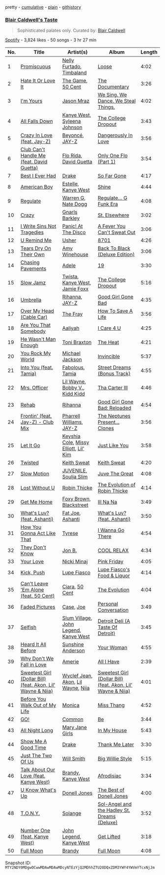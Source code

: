 pretty - [cumulative](/playlists/cumulative/37i9dQZF1DX8YaB989v9Rh.md) - [plain](/playlists/plain/37i9dQZF1DX8YaB989v9Rh) - [githistory](https://github.githistory.xyz/mackorone/spotify-playlist-archive/blob/main/playlists/plain/37i9dQZF1DX8YaB989v9Rh)

### [Blair Caldwell's Taste](https://open.spotify.com/playlist/37i9dQZF1DX8YaB989v9Rh)

> Sophisticated palates only\. Curated by: <a href="https://www.instagram.com/blaircaldwell/">Blair Caldwell</a>

[Spotify](https://open.spotify.com/user/spotify) - 3,824 likes - 50 songs - 3 hr 27 min

| No. | Title | Artist(s) | Album | Length |
|---|---|---|---|---|
| 1 | [Promiscuous](https://open.spotify.com/track/2gam98EZKrF9XuOkU13ApN) | [Nelly Furtado](https://open.spotify.com/artist/2jw70GZXlAI8QzWeY2bgRc), [Timbaland](https://open.spotify.com/artist/5Y5TRrQiqgUO4S36tzjIRZ) | [Loose](https://open.spotify.com/album/2yboV2QBcVGEhcRlYuPpDT) | 4:02 |
| 2 | [Hate It Or Love It](https://open.spotify.com/track/2wGSgTmgSF3xjRrHkTc25R) | [The Game](https://open.spotify.com/artist/0NbfKEOTQCcwd6o7wSDOHI), [50 Cent](https://open.spotify.com/artist/3q7HBObVc0L8jNeTe5Gofh) | [The Documentary](https://open.spotify.com/album/4PrPbmm0gKvaD3rerOXFg8) | 3:26 |
| 3 | [I'm Yours](https://open.spotify.com/track/1EzrEOXmMH3G43AXT1y7pA) | [Jason Mraz](https://open.spotify.com/artist/4phGZZrJZRo4ElhRtViYdl) | [We Sing\. We Dance\. We Steal Things.](https://open.spotify.com/album/04G0YylSjvDQZrjOfE5jA5) | 4:02 |
| 4 | [All Falls Down](https://open.spotify.com/track/5SkRLpaGtvYPhw02vZhQQ9) | [Kanye West](https://open.spotify.com/artist/5K4W6rqBFWDnAN6FQUkS6x), [Syleena Johnson](https://open.spotify.com/artist/1lE6SEy8f84Zhjvp7r8yTD) | [The College Dropout](https://open.spotify.com/album/4Uv86qWpGTxf7fU7lG5X6F) | 3:43 |
| 5 | [Crazy In Love \(feat\. Jay\-Z\)](https://open.spotify.com/track/5IVuqXILoxVWvWEPm82Jxr) | [Beyoncé](https://open.spotify.com/artist/6vWDO969PvNqNYHIOW5v0m), [JAY\-Z](https://open.spotify.com/artist/3nFkdlSjzX9mRTtwJOzDYB) | [Dangerously In Love](https://open.spotify.com/album/6oxVabMIqCMJRYN1GqR3Vf) | 3:56 |
| 6 | [Club Can't Handle Me \(feat\. David Guetta\)](https://open.spotify.com/track/6ebkx7Q5tTxrCxKq4GYj0Y) | [Flo Rida](https://open.spotify.com/artist/0jnsk9HBra6NMjO2oANoPY), [David Guetta](https://open.spotify.com/artist/1Cs0zKBU1kc0i8ypK3B9ai) | [Only One Flo \(Part 1\)](https://open.spotify.com/album/1TwNATuAqnNjTd5BSvFZlS) | 3:54 |
| 7 | [Best I Ever Had](https://open.spotify.com/track/3QLjDkgLh9AOEHlhQtDuhs) | [Drake](https://open.spotify.com/artist/3TVXtAsR1Inumwj472S9r4) | [So Far Gone](https://open.spotify.com/album/1LShhEEKRT5MNPcO7jtYHh) | 4:17 |
| 8 | [American Boy](https://open.spotify.com/track/6etwirSInfuJrSOlogS6Sh) | [Estelle](https://open.spotify.com/artist/5T0MSzX9RC5NA6gAI6irSn), [Kanye West](https://open.spotify.com/artist/5K4W6rqBFWDnAN6FQUkS6x) | [Shine](https://open.spotify.com/album/1fpyVGMhF1vdl4XTFo1IH0) | 4:44 |
| 9 | [Regulate](https://open.spotify.com/track/7nYvUtkQMx1v80S2FH2s9J) | [Warren G](https://open.spotify.com/artist/2B4ZHz4QDWJTXPFPgO5peE), [Nate Dogg](https://open.spotify.com/artist/1Oa0bMld0A3u5OTYfMzp5h) | [Regulate… G Funk Era](https://open.spotify.com/album/2VMGv3inRLPM4GOMXf37qu) | 4:08 |
| 10 | [Crazy](https://open.spotify.com/track/2N5zMZX7YeL1tico8oQxa9) | [Gnarls Barkley](https://open.spotify.com/artist/5SbkVQYYzlw1kte75QIabH) | [St\. Elsewhere](https://open.spotify.com/album/7p2aWivr9OLXocSTTKtG9B) | 3:02 |
| 11 | [I Write Sins Not Tragedies](https://open.spotify.com/track/4bPQs0PHn4xbipzdPfn6du) | [Panic! At The Disco](https://open.spotify.com/artist/20JZFwl6HVl6yg8a4H3ZqK) | [A Fever You Can't Sweat Out](https://open.spotify.com/album/2YeOhhJg3OWpN0F1VYPxtW) | 3:06 |
| 12 | [U Remind Me](https://open.spotify.com/track/2QsZVnbWVSjKMXK6K3uRBL) | [Usher](https://open.spotify.com/artist/23zg3TcAtWQy7J6upgbUnj) | [8701](https://open.spotify.com/album/6k16WXh4rKyusIoN00rmpi) | 4:26 |
| 13 | [Tears Dry On Their Own](https://open.spotify.com/track/7MDfN1ldfTMtuXXdVz2Pzc) | [Amy Winehouse](https://open.spotify.com/artist/6Q192DXotxtaysaqNPy5yR) | [Back To Black \(Deluxe Edition\)](https://open.spotify.com/album/0E4xv5gPjykrwBgBZzI8XG) | 3:06 |
| 14 | [Chasing Pavements](https://open.spotify.com/track/56pHllZT7QOacB0bP56ofx) | [Adele](https://open.spotify.com/artist/4dpARuHxo51G3z768sgnrY) | [19](https://open.spotify.com/album/59ULskOkBMij4zL8pS7mi0) | 3:30 |
| 15 | [Slow Jamz](https://open.spotify.com/track/3A4cpTBPaIQdtPFb5JxtaX) | [Twista](https://open.spotify.com/artist/6vbY3hOaCAhC7VjucswgdS), [Kanye West](https://open.spotify.com/artist/5K4W6rqBFWDnAN6FQUkS6x), [Jamie Foxx](https://open.spotify.com/artist/7LnaAXbDVIL75IVPnndf7w) | [The College Dropout](https://open.spotify.com/album/4Uv86qWpGTxf7fU7lG5X6F) | 5:16 |
| 16 | [Umbrella](https://open.spotify.com/track/2yPoXCs7BSIUrucMdK5PzV) | [Rihanna](https://open.spotify.com/artist/5pKCCKE2ajJHZ9KAiaK11H), [JAY\-Z](https://open.spotify.com/artist/3nFkdlSjzX9mRTtwJOzDYB) | [Good Girl Gone Bad](https://open.spotify.com/album/4OXnPSBtZo8PBFiTOfuumP) | 4:35 |
| 17 | [Over My Head \(Cable Car\)](https://open.spotify.com/track/1N62wozuHCvczCkY4QidpP) | [The Fray](https://open.spotify.com/artist/0zOcE3mg9nS6l3yxt1Y0bK) | [How To Save A Life](https://open.spotify.com/album/1IM3GwptCGYjRkzCBolyFK) | 3:56 |
| 18 | [Are You That Somebody](https://open.spotify.com/track/3PqAnW2bB5TQnMoBivyFOb) | [Aaliyah](https://open.spotify.com/artist/0urTpYCsixqZwgNTkPJOJ4) | [I Care 4 U](https://open.spotify.com/album/50GHwAog5gmnqkypVkDso8) | 4:25 |
| 19 | [He Wasn't Man Enough](https://open.spotify.com/track/7f1Dmr246cJ9uQYdbplTbh) | [Toni Braxton](https://open.spotify.com/artist/3X458ddYA2YcVWuVIGGOYe) | [The Heat](https://open.spotify.com/album/0UZsKcXzOehMvFWTiBlwMi) | 4:21 |
| 20 | [You Rock My World](https://open.spotify.com/track/1Lhwn4PqeGpM4LTVUowW76) | [Michael Jackson](https://open.spotify.com/artist/3fMbdgg4jU18AjLCKBhRSm) | [Invincible](https://open.spotify.com/album/52E4RP7XDzalpIrOgSTgiQ) | 5:37 |
| 21 | [Into You \(feat\. Tamia\)](https://open.spotify.com/track/0yHConG49418wPs8UfAt44) | [Fabolous](https://open.spotify.com/artist/0YWxKQj2Go9CGHCp77UOyy), [Tamia](https://open.spotify.com/artist/0le01dl1WllSHhjEXRl4in) | [Street Dreams \(Bonus Track\)](https://open.spotify.com/album/46tIBaFs0Ov0HJsCDrq1Kl) | 4:55 |
| 22 | [Mrs\. Officer](https://open.spotify.com/track/0EHR9OObFtjlhQB8wSt1m7) | [Lil Wayne](https://open.spotify.com/artist/55Aa2cqylxrFIXC767Z865), [Bobby V.](https://open.spotify.com/artist/4HgF4KnohByNElYid7iCNb), [Kidd Kidd](https://open.spotify.com/artist/2zJoKYyLmhvsq3ORbXE7xF) | [Tha Carter III](https://open.spotify.com/album/5BGzOpea6At0Nd7tYtYZOP) | 4:46 |
| 23 | [Rehab](https://open.spotify.com/track/5X3ahLXhOw16BR09GjYPUT) | [Rihanna](https://open.spotify.com/artist/5pKCCKE2ajJHZ9KAiaK11H) | [Good Girl Gone Bad: Reloaded](https://open.spotify.com/album/3JSWZWeTHF4HDGt5Eozdy7) | 4:54 |
| 24 | [Frontin' \(feat\. Jay\-Z\) \- Club Mix](https://open.spotify.com/track/0iFOG4Ki9aDmJUYUFHQlPG) | [Pharrell Williams](https://open.spotify.com/artist/2RdwBSPQiwcmiDo9kixcl8), [JAY\-Z](https://open.spotify.com/artist/3nFkdlSjzX9mRTtwJOzDYB) | [The Neptunes Present..\. Clones](https://open.spotify.com/album/0AO5ibcO686oWXf96D83pM) | 3:56 |
| 25 | [Let It Go](https://open.spotify.com/track/2RqZFOLOnzVmHUX7ZMcaES) | [Keyshia Cole](https://open.spotify.com/artist/1vfezMIyCr4XUdYRaKIKi3), [Missy Elliott](https://open.spotify.com/artist/2wIVse2owClT7go1WT98tk), [Lil' Kim](https://open.spotify.com/artist/5tth2a3v0sWwV1C7bApBdX) | [Just Like You](https://open.spotify.com/album/7mdy09EO4q6F9VWBtXDDjK) | 3:58 |
| 26 | [Twisted](https://open.spotify.com/track/69QIVIjPMnI1ABLBqh9P1b) | [Keith Sweat](https://open.spotify.com/artist/2r09Inibex3C4ZNTUVSG3m) | [Keith Sweat](https://open.spotify.com/album/0BzXvdpUKDEk612hLc6rZV) | 4:20 |
| 27 | [Slow Motion](https://open.spotify.com/track/6ihObRBTB8xdSH2mlERtOX) | [JUVENILE](https://open.spotify.com/artist/0rG0AZBscc8S8q1ahIsasI), [Soulja Slim](https://open.spotify.com/artist/6tBnRI3ubWYclKSbGvGtKd) | [Juve The Great](https://open.spotify.com/album/1JfdhweOku5xDD78eiid4A) | 4:08 |
| 28 | [Lost Without U](https://open.spotify.com/track/4V2F0DZrAXOWq9hkwMMG3x) | [Robin Thicke](https://open.spotify.com/artist/0ZrpamOxcZybMHGg1AYtHP) | [The Evolution of Robin Thicke](https://open.spotify.com/album/55ErdDg54WTAEySb0r7yzb) | 4:14 |
| 29 | [Get Me Home](https://open.spotify.com/track/6Xo9osN1HErsEJoqwj4eDg) | [Foxy Brown](https://open.spotify.com/artist/1wvlC6NwleHt1iRD6d5X2C), [Blackstreet](https://open.spotify.com/artist/2P3cjUru4H3fhSXXNxE9kA) | [Ill Na Na](https://open.spotify.com/album/6qLC4weRVEetELyQQgkAMk) | 3:49 |
| 30 | [What's Luv? \(feat\. Ashanti\)](https://open.spotify.com/track/2eSJflipjhSKLExuSwuFrO) | [Fat Joe](https://open.spotify.com/artist/3ScY9CQxNLQei8Umvpx5g6), [Ashanti](https://open.spotify.com/artist/5rkVyNGXEgeUqKkB5ccK83) | [What's Luv? \(feat\. Ashanti\)](https://open.spotify.com/album/5gpXJRhfDU4rl7MIL1MyC0) | 3:50 |
| 31 | [How You Gonna Act Like That](https://open.spotify.com/track/3OUApyz3jDB3syGUNGqB1d) | [Tyrese](https://open.spotify.com/artist/08p7B5OtcUuVblvkQIlBhJ) | [I Wanna Go There](https://open.spotify.com/album/3skbBjGnAOqfy6ndwwOT4G) | 4:54 |
| 32 | [They Don't Know](https://open.spotify.com/track/0b5w1gamS9f239Sms9guAB) | [Jon B.](https://open.spotify.com/artist/3SRJWVa6lZnqRHOyAHmDrX) | [COOL RELAX](https://open.spotify.com/album/4OLSMLHNl7Nf8wwsxnxqwJ) | 4:34 |
| 33 | [Your Love](https://open.spotify.com/track/1w6kG4Rc29m5EherbvpkF5) | [Nicki Minaj](https://open.spotify.com/artist/0hCNtLu0JehylgoiP8L4Gh) | [Pink Friday](https://open.spotify.com/album/3LJhoYn4nnHmvPRO3ppbsl) | 4:05 |
| 34 | [Kick, Push](https://open.spotify.com/track/6nz35DNIzbtj5ztpDEcW1j) | [Lupe Fiasco](https://open.spotify.com/artist/01QTIT5P1pFP3QnnFSdsJf) | [Lupe Fiasco's Food & Liquor](https://open.spotify.com/album/0TDJRkEr2SrhWTetdkEzED) | 4:14 |
| 35 | [Can't Leave 'Em Alone \(feat\. 50 Cent\)](https://open.spotify.com/track/78CTv7ypHvXQlEjXYst2n9) | [Ciara](https://open.spotify.com/artist/2NdeV5rLm47xAvogXrYhJX), [50 Cent](https://open.spotify.com/artist/3q7HBObVc0L8jNeTe5Gofh) | [The Evolution](https://open.spotify.com/album/0hfJ35SzCkWesdUpLKXLto) | 4:04 |
| 36 | [Faded Pictures](https://open.spotify.com/track/1CAw3ethNuSDPf3E7luSFF) | [Case](https://open.spotify.com/artist/5aEWnrN8h3MhuFUPRfaVuy), [Joe](https://open.spotify.com/artist/3zTOe1BtyTkwNvYZOxXktX) | [Personal Conversation](https://open.spotify.com/album/3UuOV0067Agbr3L9bE1D9K) | 3:49 |
| 37 | [Selfish](https://open.spotify.com/track/7sZCAHP2duHwr5M5K7lHsb) | [Slum Village](https://open.spotify.com/artist/1020a42xVklY6c56imNcaa), [John Legend](https://open.spotify.com/artist/5y2Xq6xcjJb2jVM54GHK3t), [Kanye West](https://open.spotify.com/artist/5K4W6rqBFWDnAN6FQUkS6x) | [Detroit Deli \(A Taste Of Detroit\)](https://open.spotify.com/album/2mpzeA7pHNIDAPii4EEKsB) | 3:45 |
| 38 | [Heard It All Before](https://open.spotify.com/track/0xikWgPgYN9BEes0ieZ8Co) | [Sunshine Anderson](https://open.spotify.com/artist/0hnmRa5ahunapQbPjKUbMK) | [Your Woman](https://open.spotify.com/album/2y7sSNd02a5uTfauRPY0lp) | 4:55 |
| 39 | [Why Don't We Fall in Love](https://open.spotify.com/track/4bnjq8zqtCnxTGxll5ezOO) | [Amerie](https://open.spotify.com/artist/08rMCq2ek1YjdDBsCPVH2s) | [All I Have](https://open.spotify.com/album/3KUaoEXmzVovDKWionaofI) | 2:39 |
| 40 | [Sweetest Girl \(Dollar Bill\) \(feat\. Akon, Lil' Wayne & Niia\)](https://open.spotify.com/track/4liGjmhCupa7RP9JaQELYx) | [Wyclef Jean](https://open.spotify.com/artist/7aBzpmFXB4WWpPl2F7RjBe), [Akon](https://open.spotify.com/artist/0z4gvV4rjIZ9wHck67ucSV), [Lil Wayne](https://open.spotify.com/artist/55Aa2cqylxrFIXC767Z865), [Niia](https://open.spotify.com/artist/1KlUwB6uFECMC3zzvFvykx) | [Sweetest Girl \(Dollar Bill\) \(feat\. Akon, Lil' Wayne & Niia\)](https://open.spotify.com/album/347NJqwpdmSrkTE7F2IlaZ) | 4:01 |
| 41 | [Before You Walk Out of My Life](https://open.spotify.com/track/6xrvubhznLOcEO3AM6XBN2) | [Monica](https://open.spotify.com/artist/6nzxy2wXs6tLgzEtqOkEi2) | [Miss Thang](https://open.spotify.com/album/71mPApAzW9HkbUGdYzMQHb) | 4:52 |
| 42 | [GO!](https://open.spotify.com/track/4JNTpbntShpUpACDUzwHV5) | [Common](https://open.spotify.com/artist/2GHclqNVjqGuiE5mA7BEoc) | [Be](https://open.spotify.com/album/2UuvBxV56QWWj2uviGS0up) | 3:44 |
| 43 | [All Night Long](https://open.spotify.com/track/7iyjZ4paFWpTrJJenM0yZb) | [Mary Jane Girls](https://open.spotify.com/artist/7vRMMs8yrKf4PKUpUllMkr) | [In My House](https://open.spotify.com/album/4W5tAjZ4fF60N6a2v8EWnF) | 5:43 |
| 44 | [Show Me A Good Time](https://open.spotify.com/track/7v0hKO3RYhEXt2EPXf4AOS) | [Drake](https://open.spotify.com/artist/3TVXtAsR1Inumwj472S9r4) | [Thank Me Later](https://open.spotify.com/album/6jlrjFR9mJV3jd1IPSplXU) | 3:30 |
| 45 | [Just The Two Of Us](https://open.spotify.com/track/01F8B0dhzGdWvmcSO6vUdi) | [Will Smith](https://open.spotify.com/artist/41qil2VaGbD194gaEcmmyx) | [Big Willie Style](https://open.spotify.com/album/2esWeP8Ln1sXA0jbDmi3Zq) | 5:15 |
| 46 | [Talk About Our Love \(feat\. Kanye West\)](https://open.spotify.com/track/6tvOzCdhzkrJo3ASWwbSPZ) | [Brandy](https://open.spotify.com/artist/05oH07COxkXKIMt6mIPRee), [Kanye West](https://open.spotify.com/artist/5K4W6rqBFWDnAN6FQUkS6x) | [Afrodisiac](https://open.spotify.com/album/0TBkOhBNDAooz45OxNZSle) | 3:34 |
| 47 | [U Know What's Up](https://open.spotify.com/track/3seflYvRN3gmh50Iih5yMd) | [Donell Jones](https://open.spotify.com/artist/5KNqYrivNgVCHBssEUSu5B) | [The Best of Donell Jones](https://open.spotify.com/album/5L5nD7OgxeVH86DQMQb0Pf) | 4:00 |
| 48 | [T.O.N.Y.](https://open.spotify.com/track/6GI2PcrptZqGDOVrqjsec0) | [Solange](https://open.spotify.com/artist/2auiVi8sUZo17dLy1HwrTU) | [Sol\-Angel and the Hadley St\. Dreams \(Deluxe\)](https://open.spotify.com/album/6MsVbAqh2A9i7jYvPOsGNx) | 3:52 |
| 49 | [Number One \(feat\. Kanye West\)](https://open.spotify.com/track/3zQGmJ4k3JeqwAjfrEcwHp) | [John Legend](https://open.spotify.com/artist/5y2Xq6xcjJb2jVM54GHK3t), [Kanye West](https://open.spotify.com/artist/5K4W6rqBFWDnAN6FQUkS6x) | [Get Lifted](https://open.spotify.com/album/4W6kVnBPgcW8zDYXbRHh2J) | 3:18 |
| 50 | [Full Moon](https://open.spotify.com/track/0pLmfgIANOX9FB9uZDU43x) | [Brandy](https://open.spotify.com/artist/05oH07COxkXKIMt6mIPRee) | [Full Moon](https://open.spotify.com/album/7721xmJK5tmifUQdcmJ6An) | 4:08 |

Snapshot ID: `MTY2NDY0MDgwOCwwMDAwMDAwMDcyNTEzYjQ2MDhhZTU2ODQxZDM3YWY4YWVmYTcxNjJm`
